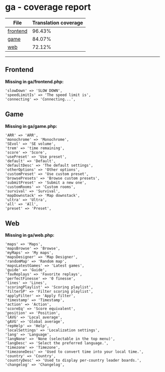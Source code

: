 <link rel="stylesheet" href="style.css">

# ga - coverage report

<table>
<thead>
    <tr>
        <th>File</th>
        <th colspan="2">Translation coverage</th>
    </tr>
</thead>
<tbody>
    <tr><td><a href="#">frontend</a></td><td>96.43%</td><td>
        <div class="pb">
            <span class="pb-fill" style="width: 96.43%;"></span>
        </div>
    </td></tr>
    <tr><td><a href="#">game</a></td><td>84.07%</td><td>
        <div class="pb">
            <span class="pb-fill" style="width: 84.07%;"></span>
        </div>
    </td></tr>
    <tr><td><a href="#">web</a></td><td>72.12%</td><td>
        <div class="pb">
            <span class="pb-fill" style="width: 72.12%;"></span>
        </div>
    </td></tr>
</tbody></table>

-----------------------

## Frontend

**Missing in ga/frontend.php:**

```
'slowDown' => 'SLOW DOWN',
'speedLimitIs' => 'The speed limit is',
'connecting' => 'Connecting...',
```

## Game

**Missing in ga/game.php:**

```
'ARR' => 'ARR',
'monochrome' => 'Monochrome',
'SEvol' => 'SE volume',
'trem' => 'time remaining',
'score' => 'Score',
'usePreset' => 'Use preset',
'default' => 'Default',
'defaultDesc' => 'The default settings',
'otherOptions' => 'Other options',
'customPreset' => 'Use custom preset',
'browsePresets' => 'Browse custom presets',
'submitPreset' => 'Submit a new one',
'customRooms' => 'Custom rooms',
'survival' => 'Survival',
'mapDownstack' => 'Map downstack',
'ultra' => 'Ultra',
'all' => 'All',
'preset' => 'Preset',
```

## Web

**Missing in ga/web.php:**

```
'maps' => 'Maps',
'mapsBrowse' => 'Browse',
'myMaps' => 'My maps',
'mapsDesigner' => 'Map Designer',
'randomMap' => 'Random map',
'mapsLatestGames' => 'Latest games',
'guide' => 'Guide',
'favReplays' => 'Favorite replays',
'perfectFinesse' => '0 finesse',
'lines' => 'Lines',
'scoringPlaylist' => 'Scoring playlist',
'filterSP' => 'Filter scoring playlist',
'applyFilter' => 'Apply filter',
'timestamp' => 'Timestamp',
'action' => 'Action',
'scoreEq' => 'Score equivalent',
'position' => 'Position',
'lAVG' => 'Local average',
'gAVG' => 'Global average',
'repHelp' => 'Help',
'localSettings' => 'Localization settings',
'lang' => 'Language',
'langNone' => 'None (selectable in the top menu)',
'langDesc' => 'Select the preferred language.',
'timezone' => 'Timezone',
'timezoneDesc' => 'Used to convert time into your local time.',
'country' => 'Country',
'countryDesc' => 'Used to display per-country leader boards.',
'changelog' => 'Changelog',
```

